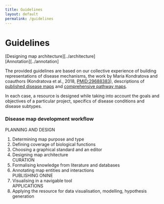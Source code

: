 ```yaml
---
title: Guidelines
layout: default
permalink: /guidelines
---
```


# Guidelines

[Designing map architecture][../architecture]  
[Annotation][../annotation]


The provided guidelines are based on our collective experience of building representations of disease mechanisms, the work by Maria Kondratova and coauthors (Kondratova et al., 2018, [PMID:29688383](https://pubmed.ncbi.nlm.nih.gov/29688383/)), descriptions of [published disease maps](https://disease-maps.org/publications#disease-maps) and [comprehensive pathway maps](/publications#comprehensive-pathway-maps).  

In each case, a resource is designed while taking into account the goals and objectives of a particular project, specifics of disease conditions and disease subtypes.  

### Disease map development workflow

PLANNING AND DESIGN  
1. Determining map purpose and type  
2. Defining coverage of biological functions  
3. Choosing a graphical standard and an editor  
4. Designing map architecture  
CURATION  
5. Formalising knowledge from literature and databases  
6. Annotating map entities and interactions  
PUBLISHING ONINE  
7. Visualising in a navigable tool  
APPLICATIONS  
9. Applying the resource for data visualisation, modelling, hypothesis generation  
